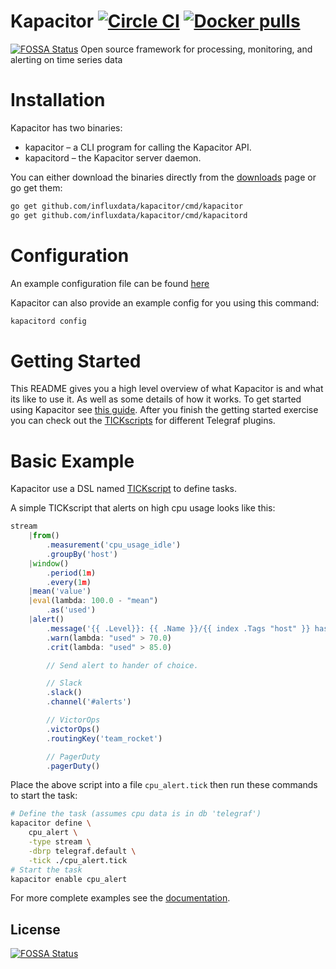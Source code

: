 # Kapacitor [![Circle CI](https://circleci.com/gh/influxdata/kapacitor/tree/master.svg?style=svg&circle-token=78c97422cf89526309e502a290c230e8a463229f)](https://circleci.com/gh/influxdata/kapacitor/tree/master) [![Docker pulls](https://img.shields.io/docker/pulls/library/kapacitor.svg)](https://hub.docker.com/_/kapacitor/)
[![FOSSA Status](https://app.fossa.io/api/projects/git%2Bgithub.com%2Fsadysnaat%2Fkapacitor.svg?type=shield)](https://app.fossa.io/projects/git%2Bgithub.com%2Fsadysnaat%2Fkapacitor?ref=badge_shield)
Open source framework for processing, monitoring, and alerting on time series data

# Installation

Kapacitor has two binaries:

* kapacitor – a CLI program for calling the Kapacitor API.
* kapacitord – the Kapacitor server daemon.

You can either download the binaries directly from the [downloads](https://influxdata.com/downloads/#kapacitor) page or go get them:

```sh
go get github.com/influxdata/kapacitor/cmd/kapacitor
go get github.com/influxdata/kapacitor/cmd/kapacitord
```

# Configuration
An example configuration file can be found [here](https://github.com/influxdata/kapacitor/blob/master/etc/kapacitor/kapacitor.conf)

Kapacitor can also provide an example config for you using this command:

```sh
kapacitord config
```


# Getting Started

This README gives you a high level overview of what Kapacitor is and what its like to use it. As well as some details of how it works.
To get started using Kapacitor see [this guide](https://docs.influxdata.com/kapacitor/latest/introduction/getting_started/). After you finish the getting started exercise you can check out the [TICKscripts](https://github.com/influxdata/kapacitor/tree/master/examples/telegraf) for different Telegraf plugins.

# Basic Example

Kapacitor use a DSL named [TICKscript](https://docs.influxdata.com/kapacitor/latest/tick/) to define tasks.

A simple TICKscript that alerts on high cpu usage looks like this:

```javascript
stream
    |from()
        .measurement('cpu_usage_idle')
        .groupBy('host')
    |window()
        .period(1m)
        .every(1m)
    |mean('value')
    |eval(lambda: 100.0 - "mean")
        .as('used')
    |alert()
        .message('{{ .Level}}: {{ .Name }}/{{ index .Tags "host" }} has high cpu usage: {{ index .Fields "used" }}')
        .warn(lambda: "used" > 70.0)
        .crit(lambda: "used" > 85.0)

        // Send alert to hander of choice.

        // Slack
        .slack()
        .channel('#alerts')

        // VictorOps
        .victorOps()
        .routingKey('team_rocket')

        // PagerDuty
        .pagerDuty()
```

Place the above script into a file `cpu_alert.tick` then run these commands to start the task:

```sh
# Define the task (assumes cpu data is in db 'telegraf')
kapacitor define \
    cpu_alert \
    -type stream \
    -dbrp telegraf.default \
    -tick ./cpu_alert.tick
# Start the task
kapacitor enable cpu_alert
```

For more complete examples see the [documentation](https://docs.influxdata.com/kapacitor/latest/examples/).


## License
[![FOSSA Status](https://app.fossa.io/api/projects/git%2Bgithub.com%2Fsadysnaat%2Fkapacitor.svg?type=large)](https://app.fossa.io/projects/git%2Bgithub.com%2Fsadysnaat%2Fkapacitor?ref=badge_large)